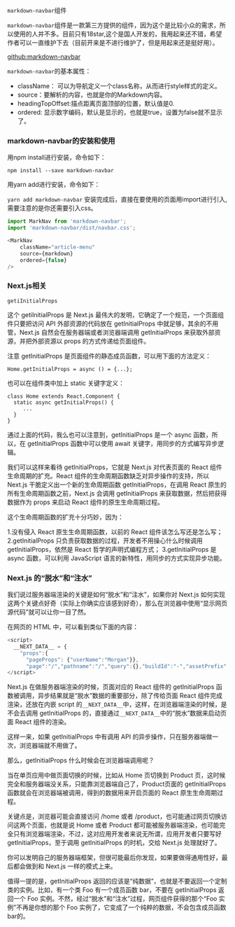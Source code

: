 ```markdown-navbar```组件

```markdown-navbar```组件是一款第三方提供的组件，因为这个是比较小众的需求，所以使用的人并不多。目前只有18star,这个是国人开发的，我用起来还不错，希望作者可以一直维护下去（目前开来是不进行维护了，但是用起来还是挺好用）。

[github:markdown-navbar](https://github.com/parksben/markdown-navbar)

```markdown-navbar```的基本属性：

- className： 可以为导航定义一个class名称，从而进行style样式的定义。
- source：要解析的内容，也就是你的Markdown内容。
- headingTopOffset:描点距离页面顶部的位置，默认值是0.
- ordered: 显示数字编码，默认是显示的，也就是true，设置为false就不显示了。

### markdown-navbar的安装和使用

用npm install进行安装，命令如下：

```npm install --save markdown-navbar```

用yarn add进行安装，命令如下：

```yarn add markdown-navbar```
安装完成后，直接在要使用的页面用import进行引入,需要注意的是你还需要引入css。

```js
import MarkNav from 'markdown-navbar';
import 'markdown-navbar/dist/navbar.css';
```

```js
<MarkNav
    className="article-menu"
    source={markdown}
    ordered={false}
/>
```

### Next.js相关

```getiInitialProps```

这个 getiInitialProps 是 Next.js 最伟大的发明，它确定了一个规范，一个页面组件只要把访问 API 外部资源的代码放在 getInitialProps 中就足够，其余的不用管，Next.js 自然会在服务器端或者浏览器端调用 getInitialProps 来获取外部资源，并把外部资源以 props 的方式传递给页面组件。

注意 getInitialProps 是页面组件的静态成员函数，可以用下面的方法定义：

```Home.getInitialProps = async () = {...};```

也可以在组件类中加上 static 关键字定义：

```
class Home extends React.Component {
  static async getInitialProps() {
     ...
  }
}
```

通过上面的代码，我么也可以注意到，getInitialProps 是一个 async 函数，所以，在 getInitialProps 函数中可以使用 await 关键字，用同步的方式编写异步逻辑。

我们可以这样来看待 getInitialProps，它就是 Next.js 对代表页面的 React 组件生命周期的扩充。React 组件的生命周期函数缺乏对异步操作的支持，所以 Next.js 干脆定义出一个新的生命周期函数 getInitialProps，在调用 React 原生的所有生命周期函数之前，Next.js 会调用 getInitialProps 来获取数据，然后把获得数据作为 props 来启动 React 组件的原生生命周期过程。

这个生命周期函数的扩充十分巧妙，因为：

1.没有侵入 React 原生生命周期函数，以前的 React 组件该怎么写还是怎么写；
2.getInitialProps 只负责获取数据的过程，开发者不用操心什么时候调用 getInitialProps，依然是 React 哲学的声明式编程方式；
3.getInitialProps 是 async 函数，可以利用 JavaScript 语言的新特性，用同步的方式实现异步功能。


### Next.js 的“脱水”和“注水”

我们说过服务器端渲染的关键是如何“脱水”和“注水”，如果你对 Next.js 如何实现这两个关键点好奇（实际上你确实应该感到好奇），那么在浏览器中使用“显示网页源代码”就可以让你一目了然。

在网页的 HTML 中，可以看到类似下面的内容：

```js
<script>
  __NEXT_DATA__ = {
    "props":{
      "pageProps": {"userName":"Morgan"}},
      "page":"/","pathname":"/","query":{},"buildId":"-","assetPrefix":"","nextExport":false,"err":null,"chunks":[]}
</script>
```

Next.js 在做服务器端渲染的时候，页面对应的 React 组件的 getInitialProps 函数被调用，异步结果就是“脱水”数据的重要部分，除了传给页面 React 组件完成渲染，还放在内嵌 script 的```__NEXT_DATA__```中，这样，在浏览器端渲染的时候，是不会去调用 getInitialProps 的，直接通过```__NEXT_DATA__```中的“脱水”数据来启动页面 React 组件的渲染。

这样一来，如果 getInitialProps 中有调用 API 的异步操作，只在服务器端做一次，浏览器端就不用做了。

那么，getInitialProps 什么时候会在浏览器端调用呢？

当在单页应用中做页面切换的时候，比如从 Home 页切换到 Product 页，这时候完全和服务器端没关系，只能靠浏览器端自己了，Product页面的 getInitialProps 函数就会在浏览器端被调用，得到的数据用来开启页面的 React 原生生命周期过程。

关键点是，浏览器可能会直接访问 /home 或者 /product，也可能通过网页切换访问这两个页面，也就是说 Home 或者 Product 都可能被服务器端渲染，也可能完全只有浏览器端渲染，不过，这对应用开发者来说无所谓，应用开发者只要写好 getInitialProps，至于调用 getInitialProps 的时机，交给 Next.js 处理就好了。

你可以发明自己的服务器端框架，但很可能最后你发现，如果要做得通用性好，最后都会做到和 Next.js 一样的模式上来。

值得一提的是，getInitialProps 返回的应该是“纯数据”，也就是不要返回一个定制类的实例。比如，有一个类 Foo 有一个成员函数 bar，不要在 getInitialProps 返回一个 Foo 实例。不然，经过“脱水”和“注水”过程，网页组件获得的那个“Foo 实例”不再是你想的那个 Foo 实例了，它变成了一个纯粹的数据，不会包含成员函数 bar的。
